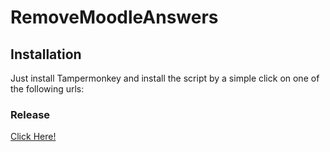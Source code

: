 # RemoveMoodleAnswers

## Installation
Just install Tampermonkey and install the script by a simple
click on one of the following urls:

### Release
[Click Here!](https://github.com/Alex3434/RemoveMoodleAnswers/releases/download/0.2/Remove.Moodle.Answers.user.js)
